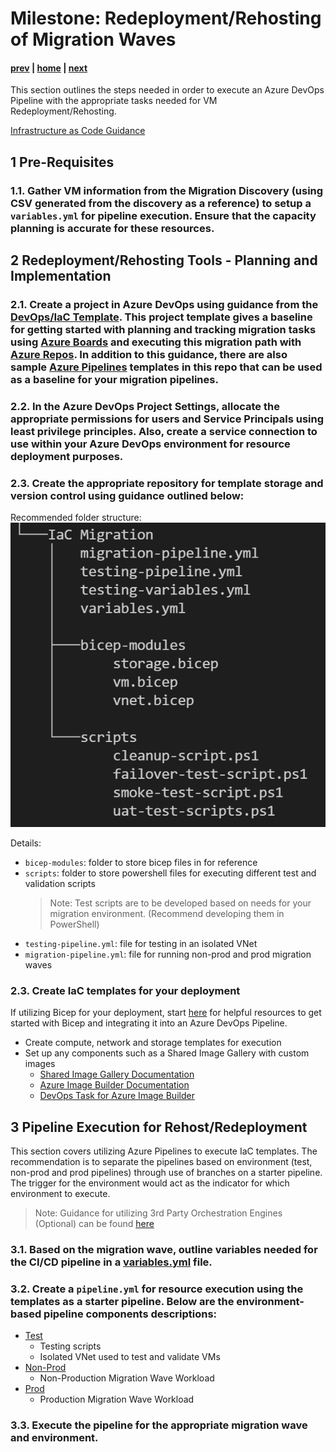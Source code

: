 # Milestone: Redeployment/Rehosting of Migration Waves

#### [prev](./devops-iac-redeployment.md) | [home](./welcome.md)  | [next](./devops-iac-testing.md)
 
This section outlines the steps needed in order to execute an Azure DevOps Pipeline with the appropriate tasks needed for VM Redeployment/Rehosting.

[Infrastructure as Code Guidance](https://github.com/Azure/fta-live-iac#what-is-infrastructure-as-code)

## 1 Pre-Requisites
### 1.1\. Gather VM information from the Migration Discovery (using CSV generated from the discovery as a reference) to setup a `variables.yml` for pipeline execution. Ensure that the capacity planning is accurate for these resources.


## 2 Redeployment/Rehosting Tools - Planning and Implementation
### 2.1\. Create a project in Azure DevOps using guidance from the [DevOps/IaC Template](./importing-template.md). This project template gives a baseline for getting started with planning and tracking migration tasks using [Azure Boards](https://docs.microsoft.com/en-us/azure/devops/boards/get-started/?view=azure-devops) and executing this migration path with [Azure Repos](https://docs.microsoft.com/en-us/azure/devops/repos/get-started/?view=azure-devops). In addition to this guidance, there are also sample [Azure Pipelines](https://docs.microsoft.com/en-us/azure/devops/pipelines/get-started/pipelines-get-started?view=azure-devops) templates in this repo that can be used as a baseline for your migration pipelines. 

### 2.2\. In the Azure DevOps Project Settings, allocate the appropriate permissions for users and Service Principals using least privilege principles. Also, create a service connection to use within your Azure DevOps environment for resource deployment purposes.

### 2.3\. Create the appropriate repository for template storage and version control using guidance outlined below:

Recommended folder structure:
<br>
![Migration Tree](../png/migration-repo-structure.png) </p>

Details:
- `bicep-modules`: folder to store bicep files in for reference
- `scripts`: folder to store powershell files for executing different test and validation scripts
    > Note: Test scripts are to be developed based on needs for your migration environment. (Recommend developing them in PowerShell)
- `testing-pipeline.yml`: file for testing in an isolated VNet
- `migration-pipeline.yml`: file for running non-prod and prod migration waves


### 2.3\. Create IaC templates for your deployment
If utilizing Bicep for your deployment, start [here](https://github.com/Azure/fta-live-iac#bicep) for helpful resources to get started with Bicep and integrating it into an Azure DevOps Pipeline.

- Create compute, network and storage templates for execution
- Set up any components such as a Shared Image Gallery with custom images
    - [Shared Image Gallery Documentation](https://docs.microsoft.com/en-us/azure/virtual-machines/shared-image-galleries)
    - [Azure Image Builder Documentation](https://docs.microsoft.com/en-us/azure/virtual-machines/image-builder-overview)
    - [DevOps Task for Azure Image Builder](https://docs.microsoft.com/en-us/azure/virtual-machines/linux/image-builder-devops-task)



## 3 Pipeline Execution for Rehost/Redeployment
This section covers utilizing Azure Pipelines to execute IaC templates. The recommendation is to separate the pipelines based on environment (test, non-prod and prod pipelines) through use of branches on a starter pipeline. The trigger for the environment would act as the indicator for which environment to execute.

> Note: Guidance for utilizing 3rd Party Orchestration Engines (Optional) can be found [here](https://github.com/Azure/fta-live-iac#other-orchestrators)

### 3.1\. Based on the migration wave, outline variables needed for the CI/CD pipeline in a [variables.yml](../pipelines/variables.yml) file.

### 3.2\. Create a `pipeline.yml` for resource execution using the templates as a starter pipeline. Below are the environment-based pipeline components descriptions:
- [Test](../pipelines/testing-pipeline.yml)
    - Testing scripts
    - Isolated VNet used to test and validate VMs
- [Non-Prod](../pipelines/migration-pipeline.yml)
    -  Non-Production Migration Wave Workload
- [Prod](../pipelines/migration-pipeline.yml)
    - Production Migration Wave Workload

### 3.3\. Execute the pipeline for the appropriate migration wave and environment.

